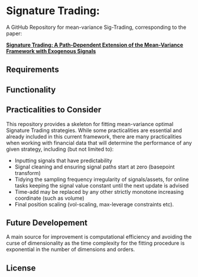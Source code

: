 # Signature Trading: 

A GitHub Repository for mean-variance Sig-Trading, corresponding to the paper:

**[Signature Trading: A Path-Dependent Extension of the Mean-Variance Framework with Exogenous Signals](https://papers.ssrn.com/sol3/papers.cfm?abstract_id=4541830)**

## Requirements



## Functionality



## Practicalities to Consider

This repository provides a skeleton for fitting mean-variance optimal Signature Trading strategies. While some practicalities are essential and already included in this current framework, there are many practicalities when working with financial data that will determine the performance of any given strategy, including (but not limited to):
-  Inputting signals that have predictability
-  Signal cleaning and ensuring signal paths start at zero (basepoint transform)
-  Tidying the sampling frequency irregularity of signals/assets, for online tasks keeping the signal value constant until the next update is advised
-  Time-add may be replaced by any other strictly monotone increasing coordinate (such as volume)
-  Final position scaling (vol-scaling, max-leverage constraints etc).

## Future Developement

A main source for improvement is computational efficiency and avoiding the curse of dimensionality as the time complexity for the fitting procedure is exponential in the number of dimensions and orders.

## License
